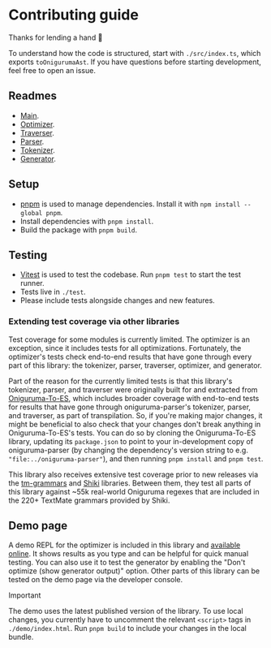 # Contributing guide

Thanks for lending a hand 👋

To understand how the code is structured, start with `./src/index.ts`, which exports `toOnigurumaAst`. If you have questions before starting development, feel free to open an issue.

## Readmes

- [Main](https://github.com/slevithan/oniguruma-parser/blob/main/README.md).
- [Optimizer](https://github.com/slevithan/oniguruma-parser/blob/main/src/optimizer/README.md).
- [Traverser](https://github.com/slevithan/oniguruma-parser/blob/main/src/traverser/README.md).
- [Parser](https://github.com/slevithan/oniguruma-parser/blob/main/src/parser/README.md).
- [Tokenizer](https://github.com/slevithan/oniguruma-parser/blob/main/src/tokenizer/README.md).
- [Generator](https://github.com/slevithan/oniguruma-parser/blob/main/src/generator/README.md).

## Setup

- [pnpm](https://pnpm.io/) is used to manage dependencies. Install it with `npm install --global pnpm`.
- Install dependencies with `pnpm install`.
- Build the package with `pnpm build`.

## Testing

- [Vitest](https://vitest.dev/) is used to test the codebase. Run `pnpm test` to start the test runner.
- Tests live in `./test`.
- Please include tests alongside changes and new features.

### Extending test coverage via other libraries

Test coverage for some modules is currently limited. The optimizer is an exception, since it includes tests for all optimizations. Fortunately, the optimizer's tests check end-to-end results that have gone through every part of this library: the tokenizer, parser, traverser, optimizer, and generator.

Part of the reason for the currently limited tests is that this library's tokenizer, parser, and traverser were originally built for and extracted from [Oniguruma-To-ES](https://github.com/slevithan/oniguruma-to-es), which includes broader coverage with end-to-end tests for results that have gone through oniguruma-parser's tokenizer, parser, and traverser, as part of transpilation. So, if you're making major changes, it might be beneficial to also check that your changes don't break anything in Oniguruma-To-ES's tests. You can do so by cloning the Oniguruma-To-ES library, updating its `package.json` to point to your in-development copy of oniguruma-parser (by changing the dependency's version string to e.g. `"file:../oniguruma-parser"`), and then running `pnpm install` and `pnpm test`.

This library also receives extensive test coverage prior to new releases via the [tm-grammars](https://github.com/shikijs/textmate-grammars-themes) and [Shiki](https://github.com/shikijs/shiki) libraries. Between them, they test all parts of this library against ~55k real-world Oniguruma regexes that are included in the 220+ TextMate grammars provided by Shiki.

## Demo page

A demo REPL for the optimizer is included in this library and [available online](https://slevithan.github.io/oniguruma-parser/demo/). It shows results as you type and can be helpful for quick manual testing. You can also use it to test the generator by enabling the "Don't optimize (show generator output)" option. Other parts of this library can be tested on the demo page via the developer console.

> [!IMPORTANT]
> The demo uses the latest published version of the library. To use local changes, you currently have to uncomment the relevant `<script>` tags in `./demo/index.html`. Run `pnpm build` to include your changes in the local bundle.
